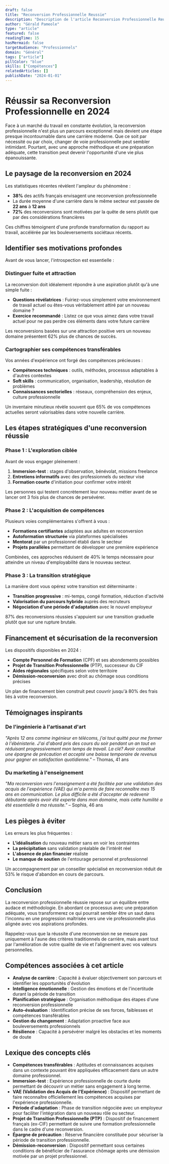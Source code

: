 ```yaml
---
draft: false
title: "Reconversion Professionnelle Reussie"
description: "Description de l'article Reconversion Professionnelle Reussie"
author: "Gérald Pameole"
type: "article"
featured: false
readingTime: 15
hasMermaid: false
targetAudience: "Professionnels"
domain: "Général"
tags: ["article"]
pillColor: "blue"
skills: ["Compétences"]
relatedArticles: []
publishDate: "2024-01-01"
---
```





# Réussir sa Reconversion Professionnelle en 2024

Face à un marché du travail en constante évolution, la reconversion professionnelle n'est plus un parcours exceptionnel mais devient une étape presque incontournable dans une carrière moderne. Que ce soit par nécessité ou par choix, changer de voie professionnelle peut sembler intimidant. Pourtant, avec une approche méthodique et une préparation adéquate, cette transition peut devenir l'opportunité d'une vie plus épanouissante.

## Le paysage de la reconversion en 2024

Les statistiques récentes révèlent l'ampleur du phénomène :

- **38%** des actifs français envisagent une reconversion professionnelle
- La durée moyenne d'une carrière dans le même secteur est passée de **22 ans** à **12 ans**
- **72%** des reconversions sont motivées par la quête de sens plutôt que par des considérations financières

Ces chiffres témoignent d'une profonde transformation du rapport au travail, accélérée par les bouleversements sociétaux récents.

## Identifier ses motivations profondes

Avant de vous lancer, l'introspection est essentielle :

### Distinguer fuite et attraction

La reconversion doit idéalement répondre à une aspiration plutôt qu'à une simple fuite :

- **Questions révélatrices** : Fuiriez-vous simplement votre environnement de travail actuel ou êtes-vous véritablement attiré par un nouveau domaine ?
- **Exercice recommandé** : Listez ce que vous aimez dans votre travail actuel pour ne pas perdre ces éléments dans votre future carrière

Les reconversions basées sur une attraction positive vers un nouveau domaine présentent 62% plus de chances de succès.

### Cartographier ses compétences transférables

Vos années d'expérience ont forgé des compétences précieuses :

- **Compétences techniques** : outils, méthodes, processus adaptables à d'autres contextes
- **Soft skills** : communication, organisation, leadership, résolution de problèmes
- **Connaissances sectorielles** : réseaux, compréhension des enjeux, culture professionnelle

Un inventaire minutieux révèle souvent que 65% de vos compétences actuelles seront valorisables dans votre nouvelle carrière.

## Les étapes stratégiques d'une reconversion réussie

### Phase 1 : L'exploration ciblée

Avant de vous engager pleinement :

1. **Immersion-test** : stages d'observation, bénévolat, missions freelance
2. **Entretiens informatifs** avec des professionnels du secteur visé
3. **Formation courte** d'initiation pour confirmer votre intérêt

Les personnes qui testent concrètement leur nouveau métier avant de se lancer ont 3 fois plus de chances de persévérer.

### Phase 2 : L'acquisition de compétences

Plusieurs voies complémentaires s'offrent à vous :

- **Formations certifiantes** adaptées aux adultes en reconversion
- **Autoformation structurée** via plateformes spécialisées
- **Mentorat** par un professionnel établi dans le secteur
- **Projets parallèles** permettant de développer une première expérience

Combinées, ces approches réduisent de 40% le temps nécessaire pour atteindre un niveau d'employabilité dans le nouveau secteur.

### Phase 3 : La transition stratégique

La manière dont vous opérez votre transition est déterminante :

- **Transition progressive** : mi-temps, congé formation, réduction d'activité
- **Valorisation du parcours hybride** auprès des recruteurs
- **Négociation d'une période d'adaptation** avec le nouvel employeur

87% des reconversions réussies s'appuient sur une transition graduelle plutôt que sur une rupture brutale.

## Financement et sécurisation de la reconversion

Les dispositifs disponibles en 2024 :

- **Compte Personnel de Formation** (CPF) et ses abondements possibles
- **Projet de Transition Professionnelle** (PTP), successeur du CIF
- **Aides régionales** spécifiques selon votre territoire
- **Démission-reconversion** avec droit au chômage sous conditions précises

Un plan de financement bien construit peut couvrir jusqu'à 80% des frais liés à votre reconversion.

## Témoignages inspirants

### De l'ingénierie à l'artisanat d'art

_"Après 12 ans comme ingénieur en télécoms, j'ai tout quitté pour me former à l'ébénisterie. J'ai d'abord pris des cours du soir pendant un an tout en réduisant progressivement mon temps de travail. La clé? Avoir constitué une épargne de précaution et accepté une baisse temporaire de revenus pour gagner en satisfaction quotidienne."_ – Thomas, 41 ans

### Du marketing à l'enseignement

_"Ma reconversion vers l'enseignement a été facilitée par une validation des acquis de l'expérience (VAE) qui m'a permis de faire reconnaître mes 15 ans en communication. Le plus difficile a été d'accepter de redevenir débutante après avoir été experte dans mon domaine, mais cette humilité a été essentielle à ma réussite."_ – Sophia, 46 ans

## Les pièges à éviter

Les erreurs les plus fréquentes :

- **L'idéalisation** du nouveau métier sans en voir les contraintes
- **La précipitation** sans validation préalable de l'intérêt réel
- **L'absence de plan financier** réaliste
- **Le manque de soutien** de l'entourage personnel et professionnel

Un accompagnement par un conseiller spécialisé en reconversion réduit de 53% le risque d'abandon en cours de parcours.

## Conclusion

La reconversion professionnelle réussie repose sur un équilibre entre audace et méthodologie. En abordant ce processus avec une préparation adéquate, vous transformerez ce qui pourrait sembler être un saut dans l'inconnu en une progression maîtrisée vers une vie professionnelle plus alignée avec vos aspirations profondes.

Rappelez-vous que la réussite d'une reconversion ne se mesure pas uniquement à l'aune des critères traditionnels de carrière, mais avant tout par l'amélioration de votre qualité de vie et l'alignement avec vos valeurs personnelles.

## Compétences associées à cet article

- **Analyse de carrière** : Capacité à évaluer objectivement son parcours et identifier les opportunités d'évolution
- **Intelligence émotionnelle** : Gestion des émotions et de l'incertitude durant la période de transition
- **Planification stratégique** : Organisation méthodique des étapes d'une reconversion professionnelle
- **Auto-évaluation** : Identification précise de ses forces, faiblesses et compétences transférables
- **Gestion du changement** : Adaptation proactive face aux bouleversements professionnels
- **Résilience** : Capacité à persévérer malgré les obstacles et les moments de doute

## Lexique des concepts clés

- **Compétences transférables** : Aptitudes et connaissances acquises dans un contexte pouvant être appliquées efficacement dans un autre domaine professionnel.
- **Immersion-test** : Expérience professionnelle de courte durée permettant de découvrir un métier sans engagement à long terme.
- **VAE (Validation des Acquis de l'Expérience)** : Dispositif permettant de faire reconnaître officiellement les compétences acquises par l'expérience professionnelle.
- **Période d'adaptation** : Phase de transition négociée avec un employeur pour faciliter l'intégration dans un nouveau rôle ou secteur.
- **Projet de Transition Professionnelle (PTP)** : Dispositif de financement français (ex-CIF) permettant de suivre une formation professionnelle dans le cadre d'une reconversion.
- **Épargne de précaution** : Réserve financière constituée pour sécuriser la période de transition professionnelle.
- **Démission-reconversion** : Dispositif permettant sous certaines conditions de bénéficier de l'assurance chômage après une démission motivée par un projet professionnel.
